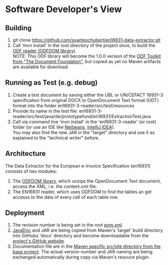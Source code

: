 # Software Developer's View

## Building
1. git clone https://github.com/svanteschubert/en16931-data-extractor.git
2. Call 'mvn install' in the root directory of the project once, to build the [ODF reader (ODFDOM library)](https://github.com/svanteschubert/odftoolkit/tree/odf-changes/odfdom)</br>
   NOTE: This ODF library will become the 1.0.0 version of the [ODF Toolkit from "The Document Foundation"](https://github.com/tdf/odftoolkit), but copied as yet no Maven artifacts are available for download.

## Running as Test (e.g. debug)
1. Create a test document by saving either the UBL or UN/CEFACT 16931-3 specification from original DOCX to OpenDocument Text format (ODT) format into the folder en16931-3-reader/src/test/resources
2. Provide its name in the test file: en16931-3-reader/src/test/java/de/prototypefund/en16931/ExtractionTest.java
3. Call via command line 'mvn install' in the 'en16931-3-reader' (or root) folder (or use an IDE like [Netbeans](https://netbeans.apache.org/download/), [IntelliJ IDEA](https://www.jetbrains.com/idea/download/)).</br>
   You may also find the new JAR in the "target" directory and use it as explained to the "technical writer" before.

## Architecture
The Data Extractor for the European e-Invoice Specification (en16931) consists of two modules:
1. The [ODFDOM library](https://tdf.github.io/odftoolkit/docs/odfdom/), which unzips the OpenDocument Text document, access the XML, i.e. the content.xml file.
2. The EN16931 reader, which uses ODFDOM to find the tables an get accesss to the data of every cell of each table row.

## Deployment
1. The revision number is being set in the root [pom.xml](https://github.com/svanteschubert/en16931-data-extractor/blob/master/pom.xml).
2. [JavaDoc](https://svanteschubert.github.io/en16931-data-extractor/docs/apidocs/) and JAR are being copied from Maven's 'target' build directory into GitHubs 'docs' directory and become downloadable from the [project's GitHub website](https://svanteschubert.github.io/en16931-data-extractor/docs/)
3. Documentation file are in the [Maven specific src/site directory from the base project](https://github.com/svanteschubert/en16931-data-extractor/tree/master/src/site). The actual version number and JAR naming are being exchanged automatically during copy via Maven's resouce plugin.


